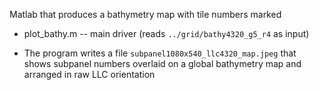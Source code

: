 Matlab that produces a bathymetry map with tile numbers marked

* plot_bathy.m -- main driver (reads ```../grid/bathy4320_g5_r4``` as input)

* The program writes a file ```subpanel1080x540_llc4320_map.jpeg``` that shows
  subpanel numbers overlaid on a global bathymetry map and arranged in raw LLC
  orientation
